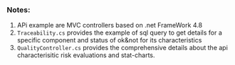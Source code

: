 ### Notes: 
1. APi example are MVC controllers based on .net FrameWork 4.8 
2. `Traceability.cs` provides the example of sql query to get details for a specific component and status of ok&not for its characteristics
3. `QualityController.cs` provides the comprehensive details about the api characterisitic risk evaluations and  stat-charts. 